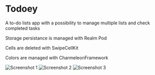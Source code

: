 # Todoey
A to-do lists app with a possibility to manage multiple lists and check completed tasks

Storage persistance is managed with Realm Pod

Cells are deleted with SwipeCellKit

Colors are managed with CharmeleonFramework

![Screenshot 1](https://cdn-std.droplr.net/files/acc_158506/mbA6HR)
![Screenshot 2](https://cdn-std.droplr.net/files/acc_158506/sPv6fd)
![Screenshot 3](https://cdn-std.droplr.net/files/acc_158506/ZzELam)


